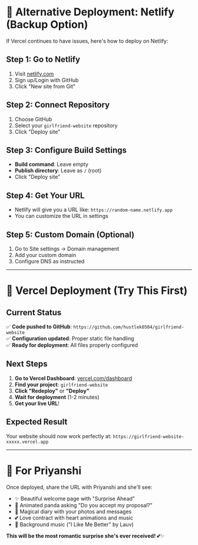 # 🚀 Alternative Deployment: Netlify (Backup Option)

If Vercel continues to have issues, here's how to deploy on Netlify:

## Step 1: Go to Netlify
1. Visit [netlify.com](https://netlify.com)
2. Sign up/Login with GitHub
3. Click "New site from Git"

## Step 2: Connect Repository
1. Choose GitHub
2. Select your `girlfriend-website` repository
3. Click "Deploy site"

## Step 3: Configure Build Settings
- **Build command**: Leave empty
- **Publish directory**: Leave as `/` (root)
- Click "Deploy site"

## Step 4: Get Your URL
- Netlify will give you a URL like: `https://random-name.netlify.app`
- You can customize the URL in settings

## Step 5: Custom Domain (Optional)
1. Go to Site settings → Domain management
2. Add your custom domain
3. Configure DNS as instructed

---

# 🎯 Vercel Deployment (Try This First)

## Current Status
✅ **Code pushed to GitHub**: `https://github.com/hustlek0504/girlfriend-website`  
✅ **Configuration updated**: Proper static file handling  
✅ **Ready for deployment**: All files properly configured  

## Next Steps
1. **Go to Vercel Dashboard**: [vercel.com/dashboard](https://vercel.com/dashboard)
2. **Find your project**: `girlfriend-website`
3. **Click "Redeploy"** or **"Deploy"**
4. **Wait for deployment** (1-2 minutes)
5. **Get your live URL**!

## Expected Result
Your website should now work perfectly at:
`https://girlfriend-website-xxxxx.vercel.app`

---

# 💖 For Priyanshi

Once deployed, share the URL with Priyanshi and she'll see:
- ✨ Beautiful welcome page with "Surprise Ahead"
- 🐼 Animated panda asking "Do you accept my proposal?"
- 📖 Magical diary with your photos and messages
- 💕 Love contract with heart animations and music
- 🎵 Background music ("I Like Me Better" by Lauv)

**This will be the most romantic surprise she's ever received!** 💕✨ 